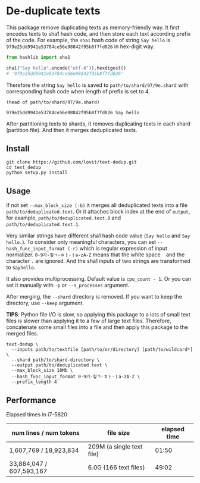 # De-duplicate texts

This package remove duplicating texts as memory-friendly way.
It first encodes texts to sha1 hash code, and then store each text according prefix of the code.
For example, the `sha1` hash code of string `Say hello` is `979e25dd9941e53784ce56e98842f95b8f7fd026` in hex-digit way.

```python
from hashlib import sha1

sha1("Say hello".encode("utf-8")).hexdigest()
# '979e25dd9941e53784ce56e98842f95b8f7fd026'
```

Therefore the string `Say hello` is saved to `path/to/shard/97/9e.shard` with corresponding hash code when length of prefix is set to 4.

```
(head of path/to/shard/97/9e.shard)

979e25dd9941e53784ce56e98842f95b8f7fd026 Say hello
```

After partitioning texts to shards, it removes duplicating texts in each shard (partition file).
And then it merges deduplicated texts.

## Install

```
git clone https://github.com/lovit/text-dedup.git
cd text_dedup
python setup.py install
```

## Usage

If not set `--max_block_size (-b)` it merges all deduplicated texts into a file `path/to/deduplicated.text`.
Or it attaches block index at the end of `output`, for example, `path/to/deduplicated.text.0` and `path/to/deduplicated.text.1`.

Very similar strings have different sha1 hash code value (`Say hello` and `Say hello.`).
To consider only meaningful characters, you can set `--hash_func_input_format (-r)` which is regular expression of input normalizer.
`0-9가-힣ㄱ-ㅎㅏ-ㅣa-zA-Z` means that the white space ` ` and the character `.` are ignored.
And the sha1 inputs of two strings are transformed to `Sayhello`.

It also provides multiprocessing.
Default value is `cpu_count - 1`.
Or you can set it manually with `-p` or `--n_processes` argument.

After merging, the `--shard` directory is removed.
If you want to keep the directory, use `--keep` argument.

**TIPS**: Python file I/O is slow, so applying this package to a lots of small text files is slower than applying it to a few of large text files. Therefore, concatenate some small files into a file and then apply this package to the merged files.

```
text-dedup \
  --inputs path/to/textfile [path/to/or/directory] [path/to/wildcard*] \
  --shard path/to/shard-directory \
  --output path/to/deduplicated.text \
  --max_block_size 10Mb \
  --hash_func_input_format 0-9가-힣ㄱ-ㅎㅏ-ㅣa-zA-Z \
  --prefix_length 4
```

## Performance

Elapsed times in i7-5820

| num lines / num tokens | file size | elapsed time |
| --- | --- | --- |
| 1,607,769 / 18,923,834 | 209M (a single text file) | 01:50 |
| 33,884,047 / 607,593,167 | 6.0G (166 text files) | 49:02 |
